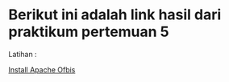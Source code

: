 # Berikut ini adalah link hasil dari praktikum pertemuan 5

Latihan :

[Install Apache Ofbis](install-ofbiz.md)
